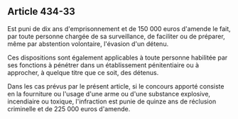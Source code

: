 Article 434-33
----
Est puni de dix ans d'emprisonnement et de 150 000 euros d'amende le fait, par
toute personne chargée de sa surveillance, de faciliter ou de préparer, même par
abstention volontaire, l'évasion d'un détenu.

Ces dispositions sont également applicables à toute personne habilitée par ses
fonctions à pénétrer dans un établissement pénitentiaire ou à approcher, à
quelque titre que ce soit, des détenus.

Dans les cas prévus par le présent article, si le concours apporté consiste en
la fourniture ou l'usage d'une arme ou d'une substance explosive, incendiaire ou
toxique, l'infraction est punie de quinze ans de réclusion criminelle et de 225
000 euros d'amende.
